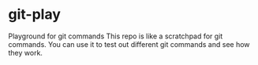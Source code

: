 # git-play
Playground for git commands
This repo is like a scratchpad for git commands. You can use it to test out different git commands and see how they work.